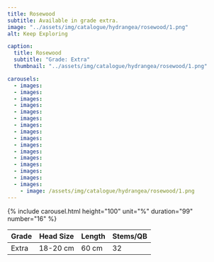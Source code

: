 ```yaml
---
title: Rosewood
subtitle: Available in grade extra.
image: "../assets/img/catalogue/hydrangea/rosewood/1.png"
alt: Keep Exploring

caption: 
  title: Rosewood
  subtitle: "Grade: Extra"
  thumbnail: "../assets/img/catalogue/hydrangea/rosewood/1.png"

carousels:
  - images:
  - images:
  - images:
  - images:
  - images:
  - images:
  - images:
  - images:
  - images:
  - images:
  - images:
  - images:
  - images:
  - images:
  - images:
  - images:
    - image: /assets/img/catalogue/hydrangea/rosewood/1.png
---
```


{% include carousel.html height="100" unit="%" duration="99" number="16" %}

| Grade | Head Size | Length | Stems/QB |
|-------|-----------|--------|----------|
| Extra |  18-20 cm | 60 cm  |    32    |